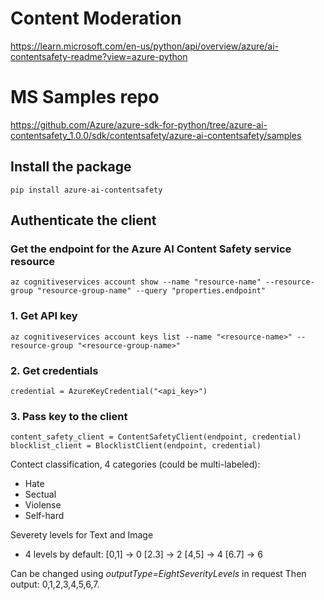 # Content Moderation

https://learn.microsoft.com/en-us/python/api/overview/azure/ai-contentsafety-readme?view=azure-python

# MS Samples repo
https://github.com/Azure/azure-sdk-for-python/tree/azure-ai-contentsafety_1.0.0/sdk/contentsafety/azure-ai-contentsafety/samples

## Install the package

```
pip install azure-ai-contentsafety
```

## Authenticate the client
### Get the endpoint for the Azure AI Content Safety service resource

```
az cognitiveservices account show --name "resource-name" --resource-group "resource-group-name" --query "properties.endpoint"
```
### 1. Get API key

```
az cognitiveservices account keys list --name "<resource-name>" --resource-group "<resource-group-name>"
```

### 2. Get credentials 

```
credential = AzureKeyCredential("<api_key>")
```

### 3. Pass key to the client

```
content_safety_client = ContentSafetyClient(endpoint, credential)
blocklist_client = BlocklistClient(endpoint, credential)
```

Contect classification, 4 categories (could be multi-labeled):
- Hate
- Sectual
- Violense
- Self-hard

Severety levels for Text and Image
- 4 levels by default:
[0,1] -> 0
[2.3] -> 2
[4,5] -> 4
[6.7] -> 6

Can be changed using *outputType=EightSeverityLevels* in request
Then output: 0,1,2,3,4,5,6,7.


